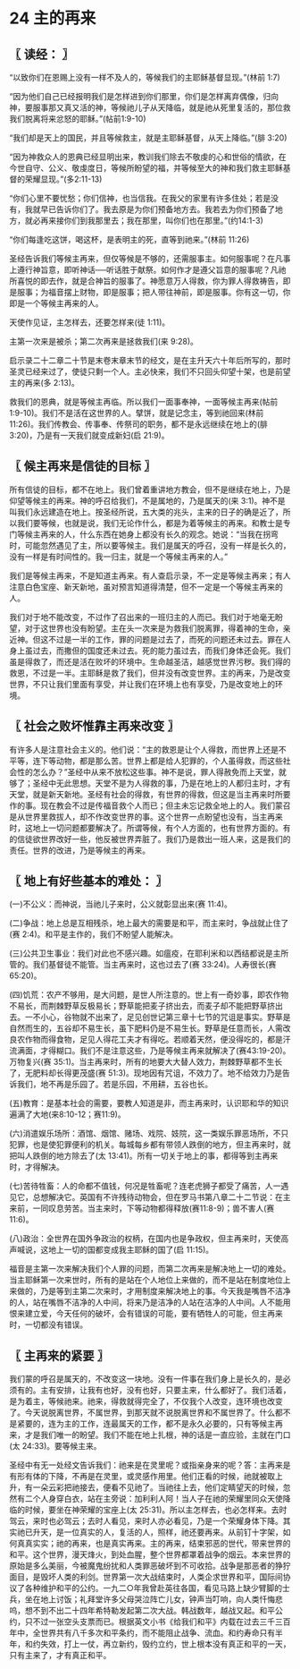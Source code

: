 # 24 主的再来



## 〖 读经： 〗

“以致你们在恩赐上没有一样不及人的，等候我们的主耶稣基督显现。”(林前 1:7)

“因为他们自己已经报明我们是怎样进到你们那里，你们是怎样离弃偶像，归向神，要服事那又真又活的神，等候祂儿子从天降临，就是祂从死里复活的，那位救我们脱离将来忿怒的耶稣。”(帖前1:9-10)

“我们却是天上的国民，并且等候救主，就是主耶稣基督，从天上降临。”(腓 3:20)

“因为神救众人的恩典已经显明出来，教训我们除去不敬虔的心和世俗的情欲，在今世自守、公义、敬虔度日，等候所盼望的福，并等候至大的神和我们救主耶稣基督的荣耀显现。”(多2:11-13)

“你们心里不要忧愁；你们信神，也当信我。在我父的家里有许多住处；若是没有，我就早已告诉你们了。我去原是为你们预备地方去。我若去为你们预备了地方，就必再来接你们到我那里去；我在那里，叫你们也在那里。”(约14:1-3)

“你们每逢吃这饼，喝这杯，是表明主的死，直等到祂来。”(林前 11:26)

圣经告诉我们等候主再来，但仅等候是不够的，还需服事主。如何服事呢？在凡事上遵行神旨意，即听神话──听话胜于献祭。如何作才是遵父旨意的服事呢？凡祂所喜悦的即去作，就是合神旨的服事了。神愿意万人得救，你为罪人得救祷告，即是服事；为福音摆上财物，即是服事；把人带往神前，即是服事。你有这一切，你即是一个等候主再来的人。

天使作见证，主怎样去，还要怎样来(徒 1:11)。

主第一次来是被杀；第二次再来是拯救我们(来 9:28)。

启示录二十二章二十节是末卷末章末节的经文，是在主升天六十年后所写的，那时圣灵已经来过了，使徒只剩一个人。主必快来，我们不只回头仰望十架，也是前望主的再来(多 2:13)。

救我们的恩典，就是等候主再临。所以我们一面事奉神，一面等候主再来(帖前1:9-10)。我们不是活在这世界的人。擘饼，就是记念主，等到祂回来(林前 11:26)。我们传教会、传事奉、传祭司的职务，都不是永远继续在地上的(腓 3:20)，乃是有一天我们就变成新妇(启 21:9)。



## 〖 候主再来是信徒的目标 〗

所有信徒的目标，都不在地上。我们曾着重讲地方教会，但不是继续在地上，乃是仰望等候主的再来。神的呼召给我们，不是属地的，乃是属天的(来 3:1)。神不是叫我们永远建造在地上。按圣经所说，五大类的兆头，主来的日子的确是近了，所以我们要等候，也就是说，我们无论作什么，都是为着等候主的再来。和教士是专门等候主再来的人，什么东西在她身上都没有长久的观念。她说：“当我在拐弯时，可能忽然遇见了主，所以要等候主。我们是属天的呼召，没有一样是长久的，没有一样是有时间性的。我一归主，就是一个等候主再来的人。”

我们是等候主再来，不是知道主再来。有人查启示录，不一定是等候主再来；有人注意白色宝座、新天新地，虽对预言知道得清楚，但不一定是一个等候主再来的人。

我们对于地不能改变，不过作了召出来的一班归主的人而已。我们对于地毫无盼望，对于这世界也没有盼望。主在头一次来是为救我们脱离罪，得着神的生命，亲近神。但这不过是一半的工作，罪的问题是过去了，而死的问题还未过去。罪在人身上虽过去，而撒但的国度还未过去。死的能力虽过去，而我们身体还会死。我们虽是得救了，而还是活在败坏的环境中。生命越圣洁，越感觉世界污秽。我们得的救恩，不过是一半。主耶稣是救了我们，但并没有改变世界。主的再来，乃是改变世界，不只让我们里面有享受，并让我们在环境上也有享受，乃是改变地上的环境。



## 〖 社会之败坏惟靠主再来改变 〗

有许多人是注意社会主义的。他们说：“主的救恩是让个人得救，而世界上还是不平等，连下等动物，都是那么苦。世界上都是给人犯罪的，个人虽得救，而这些社会性的怎么办？”圣经中从来不放松这些事。神不是说，罪人得赦免而上天堂，就够了；圣经中无此思想。天堂不是为人得救的事，乃是在地上的人都归主时，才有天堂，就是新天新地。圣经有社会的得救，有世界的得救，但这是当主再来时所要作的事。现在教会不过是传福音救个人而已；但主未忘记救全地上的人。我们蒙召是从世界里救拔人，却不作改变世界的事。这个世界一点盼望也没有，当主再来时，这地上一切问题都要解决了。所谓等候，有个人方面的，也有世界方面的。有的信徒欲世界改好一些，他反被世界弄脏了。我们乃是救出一班人来，这是我们的责任。世界的改进，乃是等候主的再来。



## 〖 地上有好些基本的难处： 〗

(一)不公义：而神说，当祂儿子来时，公义就彰显出来(赛 11:4)。

(二)争战：地上总是互相残杀，地上最大的需要是和平，而主来时，争战就止住了(赛 2:4)。和平是主作的，我们不盼望人能解决。

(三)公共卫生事业：我们对此也不感兴趣。如瘟疫，在耶利米和以西结都说是主所管的。我们基督徒不能管。当主再来时，这也过去了(赛 33:24)。人寿很长(赛 65:20)。

(四)饥荒：农产不够用，是大问题，是世人所注意的。世上有一奇妙事，即农作物不易长，而荆棘野草反极易长；野草能把麦子挤出去，而麦子却不能把野草挤出去。一不小心，谷物就不出来了，足见创世记第三章十七节的咒诅是事实。野草是自然而生的，五谷却不易生长，虽下肥料仍是不易生长。野草是任意而长，人需改良农作物而得食物，足见人得花工夫才有得吃。若顺着天然，便没得吃的，都是汗流满面，才得糊口。我们不是注意这些，乃是等候主再来就解决了(赛43:19-20)。万物复兴(赛 35:1)。当主再来时，所有的地要大大替人效力，荆棘野草都不生长了，无肥料却长得更茂盛(赛 51:3)。现地因有咒诅，不效力了。地不给效力乃是告诉我们，地不再是乐园了。若是乐园，不用耕，五谷也长。

(五)教育：是基本社会的需要，要教人知道是非，而主再来时，认识耶和华的知识遍满了大地(来8:10-12；赛11:9)。

(六)消遣娱乐场所：酒馆、烟馆、赌场、戏院、妓院，这一类娱乐罪恶场所，不只犯罪，也是使犯罪便利的机关。每城每乡都有带领人跌倒的地方，但主再来时，就把叫人跌倒的地方除去了(太 13:41)。所有一切关于地上的事，都得等到主再来时，才得解决。

(七)苦待牲畜：人的命都不值钱，何况是牲畜呢？连老虎狮子都受了痛苦，人一遇见它，总想解决它。英国有不许残待动物会，但在罗马书第八章二十二节说：在主来前，一同叹息劳苦。当主来时，下等动物都得释放(赛11:8-9)；兽不害人(赛 11:6)。

(八)政治：全世界在国外争政治的权柄，在国内也是争政权，但主再来时，天使高声喊说，这地上一切的国都变成我主耶稣的国了(启 11:15)。

福音是主第一次来解决我们个人罪的问题，而第二次再来是解决地上一切的难处。当主耶稣第一次来世时，所有的是站在个人地位上来做的，而不是站在制度地位上来做的，乃是等到主第二次来时，才用制度来解决地上的事。今天我是嘴唇不洁净的人，站在嘴唇不洁净的人中间，将来乃是洁净的人站在洁净的人中间。人不能用恨来建立爱，今天任何的破坏，会有错误的可能，要有牺牲人的可能，但主再来时，一切都没有错误。



## 〖 主再来的紧要 〗

我们蒙的呼召是属天的，不改变这一块地。没有一件事在我们身上是长久的，是必须有的。主有安排，让我有也好，没有也好，只要主来，什么都好了。我们活着，是为着主，等候祂来。祂来，得救就得完全了，不仅我个人改变，连环境也改变了。今天说脱离世界，不属世界，到那天就不说脱离世界和不属世界了。什么都不是紧要的，连为主的工作，连最属天的工作，都不是永久必要的，只有等候主再来，才是我们唯一的盼望。我们不能在地上扎根，神的话是一直应验，主就在门口(太 24:33)。要等候主来。

圣经中有无一处经文告诉我们：祂来是在灵里呢？或指亲身来的呢？答：主再来是有形有体的下降，不再是在灵里，或灵感作用里。他们正看的时候，祂就被取上升，有一朵云彩把祂接去，便看不见祂了。当祂往上去，他们定睛望天的时候，忽然有二个人身穿白衣，站在主旁说：加利利人阿！当人子在祂的荣耀里同众天使降临的时候，要坐在神荣耀的宝座上(太 25:31)。所以主怎样去，也必怎样来。去时驾云，来时也必驾云；去时人看见，来时人亦必看见，乃是一个荣耀身体下降。其实祂已升天，是一位真实的人，复活的人，照样，祂还要再来。从前钉十字架，如何真真实实；祂的再来，也是真实再来。主的再来，结束邪恶的世代，带来世界的和平。这个世界，漫天烽火，到处血腥，整个世界都罩着战争的烟云。本来世界的原始是多么美丽，今被魔鬼纷扰和人类罪恶破坏到不可收拾。战争是那恶者的狰狞面目，是毁坏人类的利剑。世界第一次大战结束时，人类企求世界和平，国际间协议了各种维护和平的公约。一九二○年我曾赴英往各国，看见马路上缺少臂脚的士兵，坐在地上讨饭；礼拜堂许多父母哭泣阵亡儿女，钟声当叮响，向人类忏悔悲呜，想不到不出二十四年希特勒发起第二次大战。韩战数年，越战又起。和平公约，只不过一张空头支票而已。根据英文小书《给我们和平》内载在过去三千三百年中，全世界共有八千多次和平条约，而不能阻止战争、流血。和约寿命只有半年，和约失效，打上一仗，再立新约，毁约立约，世上根本没有真正和平的一天，只有主来了，才有真正和平。